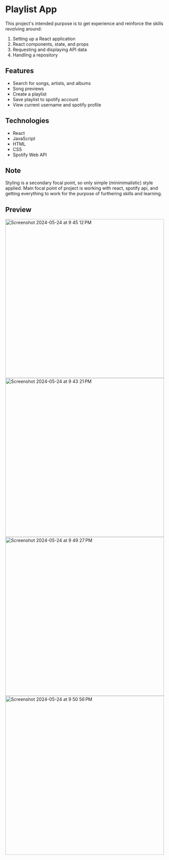 # Playlist App  

This project's intended purpose is to get experience and reinforce the skills revolving around: 
1) Setting up a React application
2) React components, state, and props
3) Requesting and displaying API data
4) Handling a repository 



## Features
- Search for songs, artists, and albums
- Song previews
- Create a playlist
- Save playlist to spotify account
- View current username and spotify profile

## Technologies
- React
- JavaScript
- HTML
- CSS
- Spotify Web API

## Note
Styling is a secondary focal point, so only simple (minimimalistic) style applied. Main focal point of project is working with react, spotify api, and getting everything to work for the purpose of furthering skills and learning. 

## Preview
<img width="500" alt="Screenshot 2024-05-24 at 9 45 12 PM" src="https://github.com/kelseywarren/Playlist-App/assets/157708983/bcf136b4-5145-4632-a0c4-eabe0537fedd">
<img width="500" alt="Screenshot 2024-05-24 at 9 43 21 PM" src="https://github.com/kelseywarren/Playlist-App/assets/157708983/e3e6cc04-e5d5-4efe-b507-0dbc381623ae">
<img width="500" alt="Screenshot 2024-05-24 at 9 49 27 PM" src="https://github.com/kelseywarren/Playlist-App/assets/157708983/dad022eb-4fe1-4926-9143-fe68013564fc">
<img width="500" alt="Screenshot 2024-05-24 at 9 50 56 PM" src="https://github.com/kelseywarren/Playlist-App/assets/157708983/709b58d7-4035-4a53-ad78-2c2d70ed7b0a">
